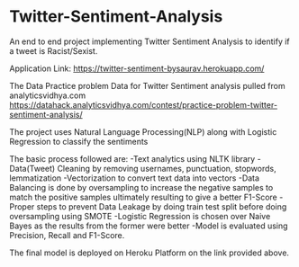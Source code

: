 # Twitter-Sentiment-Analysis
An end to end project implementing Twitter Sentiment Analysis to identify if a tweet is Racist/Sexist.

Application Link: https://twitter-sentiment-bysaurav.herokuapp.com/

The Data Practice problem Data for Twitter Sentiment analysis pulled from analyticsvidhya.com
https://datahack.analyticsvidhya.com/contest/practice-problem-twitter-sentiment-analysis/

The project uses Natural Language Processing(NLP) along with Logistic Regression to classify the sentiments

The basic process followed are:
  -Text analytics using NLTK library
  -Data(Tweet) Cleaning by removing usernames, punctuation, stopwords, lemmatization
  -Vectorization to convert text data into vectors
  -Data Balancing is done by oversampling to increase the negative samples to match the positive samples ultimately resulting to give a better F1-Score
  -Proper steps to prevent Data Leakage by doing train test split before doing oversampling using SMOTE
  -Logistic Regression is chosen over Naive Bayes as the results from the former were better 
  -Model is evaluated using Precision, Recall and F1-Score.
  
The final model is deployed on Heroku Platform on the link provided above.
